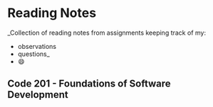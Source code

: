 # Reading Notes
_Collection of reading notes from assignments keeping track of my:
  - observations 
  - questions_ 
  - :smile:
## Code 201 - Foundations of Software Development

